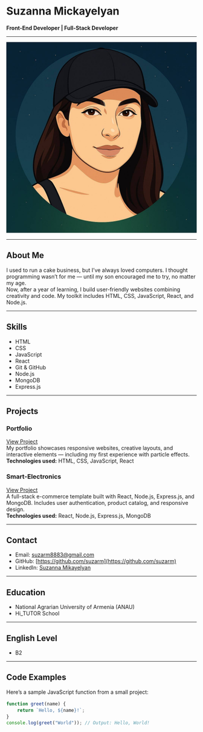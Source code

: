 # Suzanna Mickayelyan

**Front-End Developer | Full-Stack Developer**

---

![Suzanna Mickayelyan](./images/photo_2025-06-23_22-47-57.jpg)

---

## About Me
I used to run a cake business, but I’ve always loved computers. I thought programming wasn’t for me — until my son encouraged me to try, no matter my age.  
Now, after a year of learning, I build user-friendly websites combining creativity and code. My toolkit includes HTML, CSS, JavaScript, React, and Node.js.

---

## Skills
- HTML
- CSS
- JavaScript
- React
- Git & GitHub
- Node.js
- MongoDB
- Express.js

---

## Projects

### Portfolio
[View Project](https://suzarm.github.io/portfolio/)  
My portfolio showcases responsive websites, creative layouts, and interactive elements — including my first experience with particle effects.  
**Technologies used:** HTML, CSS, JavaScript, React

### Smart-Electronics
[View Project](https://github.com/suzarm/templates/tree/main/smart-electronics)  
A full-stack e-commerce template built with React, Node.js, Express.js, and MongoDB. Includes user authentication, product catalog, and responsive design.  
**Technologies used:** React, Node.js, Express.js, MongoDB

---

## Contact
- Email: [suzarm8883@gmail.com](mailto:suzarm8883@gmail.com)
- GitHub: [https://github.com/suzarm](https://github.com/suzarm)
- LinkedIn: [Suzanna Mikayelyan](https://www.linkedin.com/in/suzanna-mikayelyan-447272282/)

---

## Education
- National Agrarian University of Armenia (ANAU)  
- Hi_TUTOR School

---

## English Level
- B2

---

## Code Examples
Here’s a sample JavaScript function from a small project:

```javascript
function greet(name) {
    return `Hello, ${name}!`;
}
console.log(greet("World")); // Output: Hello, World!
```



